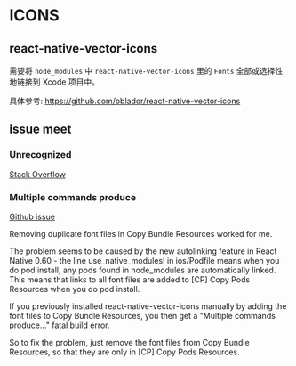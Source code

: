 # ICONS

## react-native-vector-icons

需要将 `node_modules` 中 `react-native-vector-icons` 里的 `Fonts` 全部或选择性地链接到 Xcode 项目中。

具体参考: https://github.com/oblador/react-native-vector-icons

## issue meet

### Unrecognized

[Stack Overflow](https://stackoverflow.com/questions/42410354/unrecognized-font-family-on-ios-simulator-with-react-native)

### Multiple commands produce

[Github issue](https://github.com/oblador/react-native-vector-icons/issues/1074)

Removing duplicate font files in Copy Bundle Resources worked for me.

The problem seems to be caused by the new autolinking feature in React Native 0.60 - the line use_native_modules! in
ios/Podfile means when you do pod install, any pods found in node_modules are automatically linked. This means that
links to all font files are added to [CP] Copy Pods Resources when you do pod install.

If you previously installed react-native-vector-icons manually by adding the font files to Copy Bundle Resources, you
then get a "Multiple commands produce..." fatal build error.

So to fix the problem, just remove the font files from Copy Bundle Resources, so that they are only in [CP] Copy Pods
Resources.
